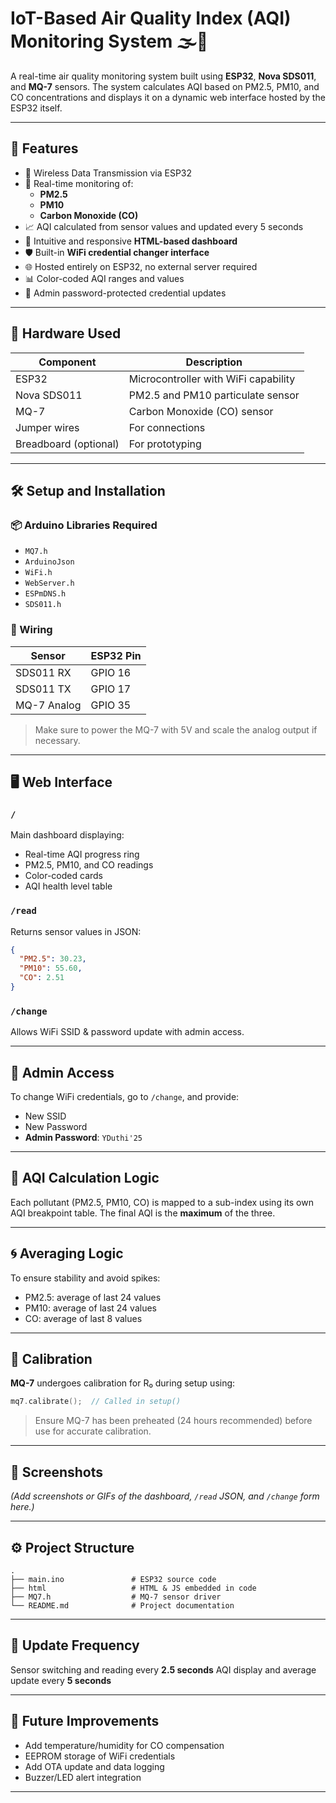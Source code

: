 
# IoT-Based Air Quality Index (AQI) Monitoring System 🌫️📶

A real-time air quality monitoring system built using **ESP32**, **Nova SDS011**, and **MQ-7** sensors. The system calculates AQI based on PM2.5, PM10, and CO concentrations and displays it on a dynamic web interface hosted by the ESP32 itself.

---

## 🚀 Features

- 📡 Wireless Data Transmission via ESP32  
- 🧪 Real-time monitoring of:
  - **PM2.5**
  - **PM10**
  - **Carbon Monoxide (CO)**
- 📈 AQI calculated from sensor values and updated every 5 seconds  
- 🎨 Intuitive and responsive **HTML-based dashboard**  
- 🛡️ Built-in **WiFi credential changer interface**  
- 🌐 Hosted entirely on ESP32, no external server required  
- 📊 Color-coded AQI ranges and values  
- 🔐 Admin password-protected credential updates  

---

## 🔧 Hardware Used

| Component          | Description                          |
|--------------------|--------------------------------------|
| ESP32              | Microcontroller with WiFi capability |
| Nova SDS011        | PM2.5 and PM10 particulate sensor    |
| MQ-7               | Carbon Monoxide (CO) sensor          |
| Jumper wires       | For connections                      |
| Breadboard (optional) | For prototyping                   |

---

## 🛠️ Setup and Installation

### 📦 Arduino Libraries Required

- `MQ7.h`  
- `ArduinoJson`  
- `WiFi.h`  
- `WebServer.h`  
- `ESPmDNS.h`  
- `SDS011.h`  

### 🔌 Wiring

| Sensor      | ESP32 Pin |
|-------------|------------|
| SDS011 RX   | GPIO 16    |
| SDS011 TX   | GPIO 17    |
| MQ-7 Analog | GPIO 35    |

> Make sure to power the MQ-7 with 5V and scale the analog output if necessary.

---

## 🖥️ Web Interface

### `/`  
Main dashboard displaying:
- Real-time AQI progress ring  
- PM2.5, PM10, and CO readings  
- Color-coded cards  
- AQI health level table  

### `/read`  
Returns sensor values in JSON:

```json
{
  "PM2.5": 30.23,
  "PM10": 55.60,
  "CO": 2.51
}
````

### `/change`

Allows WiFi SSID & password update with admin access.

---

## 🔐 Admin Access

To change WiFi credentials, go to `/change`, and provide:

* New SSID
* New Password
* **Admin Password**: `YDuthi'25`

---

## 🧠 AQI Calculation Logic

Each pollutant (PM2.5, PM10, CO) is mapped to a sub-index using its own AQI breakpoint table. The final AQI is the **maximum** of the three.

---

## 🌀 Averaging Logic

To ensure stability and avoid spikes:

* PM2.5: average of last 24 values
* PM10: average of last 24 values
* CO: average of last 8 values

---

## 🧪 Calibration

**MQ-7** undergoes calibration for R₀ during setup using:

```cpp
mq7.calibrate();  // Called in setup()
```

> Ensure MQ-7 has been preheated (24 hours recommended) before use for accurate calibration.

---

## 📸 Screenshots

*(Add screenshots or GIFs of the dashboard, `/read` JSON, and `/change` form here.)*

---

## ⚙️ Project Structure

```plaintext
.
├── main.ino               # ESP32 source code
├── html                   # HTML & JS embedded in code
├── MQ7.h                  # MQ-7 sensor driver
└── README.md              # Project documentation
```

---

## 📅 Update Frequency

Sensor switching and reading every **2.5 seconds**
AQI display and average update every **5 seconds**

---

## 📌 Future Improvements

* Add temperature/humidity for CO compensation
* EEPROM storage of WiFi credentials
* Add OTA update and data logging
* Buzzer/LED alert integration

---

